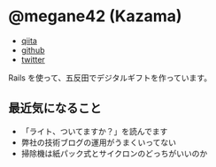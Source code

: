 # @megane42 (Kazama)

* [qiita](https://qiita.com/megane42)
* [github](https://github.com/megane42)
* [twitter](https://twitter.com/megane42)

Rails を使って、五反田でデジタルギフトを作っています。

## 最近気になること

* 「ライト、ついてますか？」を読んでます
* 弊社の技術ブログの運用がうまくいってない
* 掃除機は紙パック式とサイクロンのどっちがいいのか
